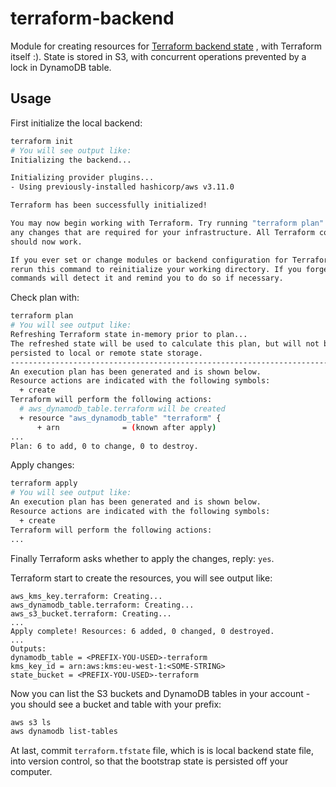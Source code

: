 # terraform-backend

Module for creating resources for [Terraform backend state](https://www.terraform.io/docs/backends/index.html) , with Terraform itself :). State is stored in S3, with concurrent operations prevented by a lock in DynamoDB table.

## Usage

First initialize the local backend:

```bash
terraform init
# You will see output like:
Initializing the backend...

Initializing provider plugins...
- Using previously-installed hashicorp/aws v3.11.0

Terraform has been successfully initialized!

You may now begin working with Terraform. Try running "terraform plan" to see
any changes that are required for your infrastructure. All Terraform commands
should now work.

If you ever set or change modules or backend configuration for Terraform,
rerun this command to reinitialize your working directory. If you forget, other
commands will detect it and remind you to do so if necessary.
```

Check plan with:

```bash
terraform plan
# You will see output like:
Refreshing Terraform state in-memory prior to plan...
The refreshed state will be used to calculate this plan, but will not be
persisted to local or remote state storage.
------------------------------------------------------------------------
An execution plan has been generated and is shown below.
Resource actions are indicated with the following symbols:
  + create
Terraform will perform the following actions:
  # aws_dynamodb_table.terraform will be created
  + resource "aws_dynamodb_table" "terraform" {
      + arn              = (known after apply)
...
Plan: 6 to add, 0 to change, 0 to destroy.
```

Apply changes:

```bash
terraform apply
# You will see output like:
An execution plan has been generated and is shown below.
Resource actions are indicated with the following symbols:
  + create
Terraform will perform the following actions:
...
```

Finally Terraform asks whether to apply the changes, reply: `yes`.

Terraform start to create the resources, you will see output like:

```
aws_kms_key.terraform: Creating...
aws_dynamodb_table.terraform: Creating...
aws_s3_bucket.terraform: Creating...
...
Apply complete! Resources: 6 added, 0 changed, 0 destroyed.
...
Outputs:
dynamodb_table = <PREFIX-YOU-USED>-terraform
kms_key_id = arn:aws:kms:eu-west-1:<SOME-STRING>
state_bucket = <PREFIX-YOU-USED>-terraform
```

Now you can list the S3 buckets and DynamoDB tables in your account - you should see a bucket and table with your prefix:

```bash
aws s3 ls
aws dynamodb list-tables
```


At last, commit `terraform.tfstate` file, which is is local backend state file, into version control, so that the bootstrap state is persisted off your computer.
